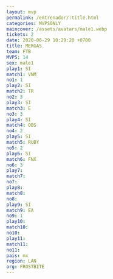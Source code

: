 ```yaml
---
layout: mvp
permalink: /entrenador/:title.html
categories: MVPSONLY
maincover: /assets/avatars/male1.webp
tickets: 2
date: 2020-08-29 10:29:20 +0700
title: MERGAS
team: FTB
MVPS: 14
sex: male1
play1: SI
match1: VNM
no1: 1
play2: SI
match2: TR
no2: 3
play3: SI
match3: E
no3: 3
play4: SI
match4: OBS
no4: 2
play5: SI
match5: RUBY
no5: 2
play6: SI
match6: FNX
no6: 3
play7: 
match7: 
no7: 
play8: 
match8: 
no8: 
play9: SI
match9: EA
no9: 1
play10: 
match10: 
no10: 
play11: 
match11: 
no11: 
pais: mx
region: LAN
org: FROSTBITE
---
```

